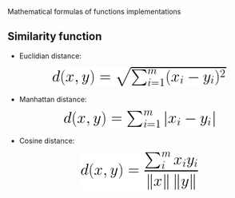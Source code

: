 Mathematical formulas of functions implementations 

## Similarity function

- Euclidian distance:
	<div style="text-align:center"><img src="../../formulas/euclidian_dist.gif" /></div>

- Manhattan distance:
	<div style="text-align:center"><img src="../../formulas/manhattan_dist.gif" /></div>

- Cosine distance:
	<div style="text-align:center"><img src="../../formulas/cosine_dist.gif" /></div>
